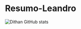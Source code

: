 # Resumo-Leandro
<img src="https://camo.githubusercontent.com/fd5aa21aebaeef523e8ec550006fe1befc0df2ff99fc8d4ddea43a0f0e0b2b2b/68747470733a2f2f6769746875622d726561646d652d73746174732e76657263656c2e6170702f6170693f757365726e616d653d64697468616e2673686f775f69636f6e733d74727565267468656d653d746f6b796f6e69676874" alt="Dithan GitHub stats" data-canonical-src="https://github-readme-stats.vercel.app/api?username=dithan&amp;show_icons=true&amp;theme=tokyonight" style="max-width: 100%;">
